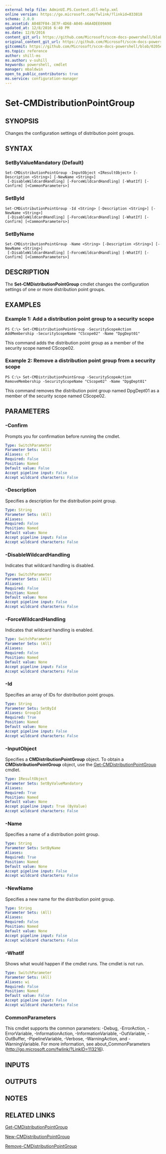 ```yaml
---
external help file: AdminUI.PS.Content.dll-Help.xml
online version: https://go.microsoft.com/fwlink/?linkid=833818
schema: 2.0.0
ms.assetid: A04B7F84-3E7F-4D68-A046-A6A4DEE09A98
updated_at: 12/8/2016 6:40 PM
ms.date: 12/8/2016
content_git_url: https://github.com/Microsoft/sccm-docs-powershell/blob/live/sccm-cmdlets/ConfigurationManager/vlatest/Set-CMDistributionPointGroup.md
original_content_git_url: https://github.com/Microsoft/sccm-docs-powershell/blob/live/sccm-cmdlets/ConfigurationManager/vlatest/Set-CMDistributionPointGroup.md
gitcommit: https://github.com/Microsoft/sccm-docs-powershell/blob/0205e569abecf1b4e1b2b342947b87a3691b29a5/sccm-cmdlets/ConfigurationManager/vlatest/Set-CMDistributionPointGroup.md
ms.topic: reference
author: shill-ms
ms.author: v-suhill
keywords: powershell, cmdlet
manager: mbaldwin
open_to_public_contributors: true
ms.service: configuration-manager
---
```


# Set-CMDistributionPointGroup

## SYNOPSIS
Changes the configuration settings of distribution point groups.

## SYNTAX

### SetByValueMandatory (Default)
```
Set-CMDistributionPointGroup -InputObject <IResultObject> [-Description <String>] [-NewName <String>]
 [-DisableWildcardHandling] [-ForceWildcardHandling] [-WhatIf] [-Confirm] [<CommonParameters>]
```

### SetById
```
Set-CMDistributionPointGroup -Id <String> [-Description <String>] [-NewName <String>]
 [-DisableWildcardHandling] [-ForceWildcardHandling] [-WhatIf] [-Confirm] [<CommonParameters>]
```

### SetByName
```
Set-CMDistributionPointGroup -Name <String> [-Description <String>] [-NewName <String>]
 [-DisableWildcardHandling] [-ForceWildcardHandling] [-WhatIf] [-Confirm] [<CommonParameters>]
```

## DESCRIPTION
The **Set-CMDistributionPointGroup** cmdlet changes the configuration settings of one or more distribution point groups.

## EXAMPLES

### Example 1: Add a distribution point group to a security scope
```
PS C:\> Set-CMDistributionPointGroup -SecurityScopeAction AddMembership -SecurityScopeName "CScope02" -Name "DpgDept01"
```

This command adds the distribution point group as a member of the security scope named CScope02.

### Example 2: Remove a distribution point group from a security scope
```
PS C:\> Set-CMDistributionPointGroup -SecurityScopeAction RemoveMembership -SecurityScopeName "CScope02" -Name "DpgDept01"
```

This command removes the distribution point group named DpgDept01 as a member of the security scope named CScope02.

## PARAMETERS

### -Confirm
Prompts you for confirmation before running the cmdlet.

```yaml
Type: SwitchParameter
Parameter Sets: (All)
Aliases: cf
Required: False
Position: Named
Default value: False
Accept pipeline input: False
Accept wildcard characters: False
```

### -Description
Specifies a description for the distribution point group.

```yaml
Type: String
Parameter Sets: (All)
Aliases: 
Required: False
Position: Named
Default value: None
Accept pipeline input: False
Accept wildcard characters: False
```

### -DisableWildcardHandling
Indicates that wildcard handling is disabled.

```yaml
Type: SwitchParameter
Parameter Sets: (All)
Aliases: 
Required: False
Position: Named
Default value: None
Accept pipeline input: False
Accept wildcard characters: False
```

### -ForceWildcardHandling
Indicates that wildcard handling is enabled.

```yaml
Type: SwitchParameter
Parameter Sets: (All)
Aliases: 
Required: False
Position: Named
Default value: None
Accept pipeline input: False
Accept wildcard characters: False
```

### -Id
Specifies an array of IDs for distribution point groups.

```yaml
Type: String
Parameter Sets: SetById
Aliases: GroupId
Required: True
Position: Named
Default value: None
Accept pipeline input: False
Accept wildcard characters: False
```

### -InputObject
Specifies a **CMDistributionPointGroup** object.
To obtain a **CMDistributionPointGroup** object, use the [Get-CMDistributionPointGroup](./Get-CMDistributionPointGroup.md) cmdlet.

```yaml
Type: IResultObject
Parameter Sets: SetByValueMandatory
Aliases: 
Required: True
Position: Named
Default value: None
Accept pipeline input: True (ByValue)
Accept wildcard characters: False
```

### -Name
Specifies a name of a distribution point group.

```yaml
Type: String
Parameter Sets: SetByName
Aliases: 
Required: True
Position: Named
Default value: None
Accept pipeline input: False
Accept wildcard characters: False
```

### -NewName
Specifies a new name for the distribution point group.

```yaml
Type: String
Parameter Sets: (All)
Aliases: 
Required: False
Position: Named
Default value: None
Accept pipeline input: False
Accept wildcard characters: False
```

### -WhatIf
Shows what would happen if the cmdlet runs.
The cmdlet is not run.

```yaml
Type: SwitchParameter
Parameter Sets: (All)
Aliases: wi
Required: False
Position: Named
Default value: False
Accept pipeline input: False
Accept wildcard characters: False
```

### CommonParameters
This cmdlet supports the common parameters: -Debug, -ErrorAction, -ErrorVariable, -InformationAction, -InformationVariable, -OutVariable, -OutBuffer, -PipelineVariable, -Verbose, -WarningAction, and -WarningVariable. For more information, see about_CommonParameters (http://go.microsoft.com/fwlink/?LinkID=113216).

## INPUTS

## OUTPUTS

## NOTES

## RELATED LINKS

[Get-CMDistributionPointGroup](xref:ConfigurationManager/vlatest/Get-CMDistributionPointGroup.md)

[New-CMDistributionPointGroup](xref:ConfigurationManager/vlatest/New-CMDistributionPointGroup.md)

[Remove-CMDistributionPointGroup](xref:ConfigurationManager/vlatest/Remove-CMDistributionPointGroup.md)
